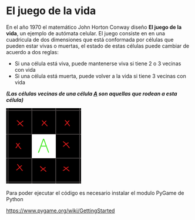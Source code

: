 # El juego de la vida

En el año 1970 el matemático John Horton Conway diseño **El juego de la vida**, un ejemplo de autómata celular. El juego consiste en en una cuadricula de dos dimensiones que está conformada por células que pueden estar vivas o muertas, el estado de estas células puede cambiar de acuerdo a dos reglas:

- Si una célula está viva, puede mantenerse viva si tiene 2 o 3 vecinas con vida
- Si una célula está muerta, puede volver a la vida si tiene 3 vecinas con vida

***(Las células vecinas de una célula <u>A</u> son aquellas que rodean a esta célula)***

<img src="img/cel_a.png">

Para poder ejecutar el código es necesario instalar el modulo PyGame de Python

https://www.pygame.org/wiki/GettingStarted



